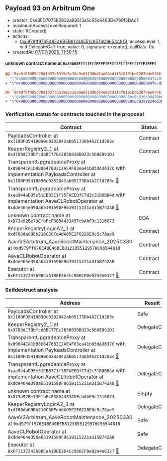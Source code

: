 ## Payload 93 on Arbitrum One

- creator: 0xe3FD707583932a99513a5c65c8463De769f5DAdF
- maximumAccessLevelRequired: 1
- state: 1(Created)
- actions:
  - [0xd979ff976E48E46BEB8123855129576C9654481B](https://arbiscan.io/tx/0xd979ff976E48E46BEB8123855129576C9654481B), accessLevel: 1, withDelegateCall: true, value: 0, signature: execute(), callData: 0x
- createdAt: [07/07/2025, 11:50:15](https://arbiscan.io/tx/0xa47f5f4f3072876752df07da2eebcd5aea4d85412ce9dd95438882e230e1dbe7)

#### unknown contract name at `0xA4b05FffffFffFFFFfFFfffFfffFFfffFfFfFFFf`

```diff
@@ `0xa9f6f085d78d1d37c5819e5c16c9e03198bd14e08cd1f6f8191bc6207b9e9706` raw  @@
- "\"0x00000000000000000000000000000000000000000000000000000000084f5c97\""
+ "\"0x00000000000000000000000000000000000000000000000000000000084f67d3\""

@@ `0xa9f6f085d78d1d37c5819e5c16c9e03198bd14e08cd1f6f8191bc6207b9e970b` raw  @@
- "\"0x00000000000000000000000000000000000000000000000030c6c936e3d470b6\""
+ "\"0x00000000000000000000000000000000000000000000000030c6c93918248d36\""

```
### Verification status for contracts touched in the proposal

| Contract | Status |
|---------|------------|
| PayloadsController at `0x118DFD5418890c0332042ab05173Db4A2C1d283c` | Contract |
| KeeperRegistry2_1 at `0x37D9dC70bfcd8BC77Ec2858836B923c560E891D1` | Contract |
| TransparentUpgradeableProxy at `0x89644CA1bB8064760312AE4F03ea41b05dA3637C` with implementation PayloadsController at `0x118DFD5418890c0332042ab05173Db4A2C1d283c` [:ghost:](https://github.com/bgd-labs/aave-address-book  "GovernanceV3Arbitrum.PAYLOADS_CONTROLLER") | Contract |
| TransparentUpgradeableProxy at `0xaa944aD95e51CB83C1f35FAEEDfC7d2c31B0BB4d` with implementation AaveCLRobotOperator at `0xdde464e390a65191590F9619115221a315B742A8` [:ghost:](https://github.com/bgd-labs/aave-address-book  "MiscArbitrum.AAVE_CL_ROBOT_OPERATOR") | Contract |
| unknown contract name at `0xD73a92Be73EfbFcF3854433A5FcbAbF9c1316073` | EOA |
| KeeperRegistryLogicA2_1 at `0xd768da09Bb210C30Fe4dA05E2F6228E8c5c78ae9` | Contract |
| AaveV3Arbitrum_AaveRobotMaintenance_20250330 at `0xd979ff976E48E46BEB8123855129576C9654481B` | Contract |
| AaveCLRobotOperator at `0xdde464e390a65191590F9619115221a315B742A8` | Contract |
| Executor at `0xFF1137243698CaA18EE364Cc966CF0e02A4e6327` [:ghost:](https://github.com/bgd-labs/aave-address-book  "AaveV3Arbitrum.ACL_ADMIN") | Contract |

### Selfdestruct analysis

| Address | Result |
|---------|------------|
| PayloadsController at `0x118DFD5418890c0332042ab05173Db4A2C1d283c` | Safe |
| KeeperRegistry2_1 at `0x37D9dC70bfcd8BC77Ec2858836B923c560E891D1` | DelegateCall |
| TransparentUpgradeableProxy at `0x89644CA1bB8064760312AE4F03ea41b05dA3637C` with implementation PayloadsController at `0x118DFD5418890c0332042ab05173Db4A2C1d283c` [:ghost:](https://github.com/bgd-labs/aave-address-book  "GovernanceV3Arbitrum.PAYLOADS_CONTROLLER") | DelegateCall |
| TransparentUpgradeableProxy at `0xaa944aD95e51CB83C1f35FAEEDfC7d2c31B0BB4d` with implementation AaveCLRobotOperator at `0xdde464e390a65191590F9619115221a315B742A8` [:ghost:](https://github.com/bgd-labs/aave-address-book  "MiscArbitrum.AAVE_CL_ROBOT_OPERATOR") | DelegateCall |
| unknown contract name at `0xD73a92Be73EfbFcF3854433A5FcbAbF9c1316073` | Empty |
| KeeperRegistryLogicA2_1 at `0xd768da09Bb210C30Fe4dA05E2F6228E8c5c78ae9` | DelegateCall |
| AaveV3Arbitrum_AaveRobotMaintenance_20250330 at `0xd979ff976E48E46BEB8123855129576C9654481B` | Safe |
| AaveCLRobotOperator at `0xdde464e390a65191590F9619115221a315B742A8` | Safe |
| Executor at `0xFF1137243698CaA18EE364Cc966CF0e02A4e6327` [:ghost:](https://github.com/bgd-labs/aave-address-book  "AaveV3Arbitrum.ACL_ADMIN") | DelegateCall |


